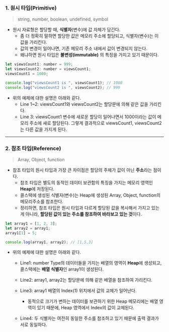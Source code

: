 ### 1. 원시 타입(Primitive)

> string, number, boolean, undefined, symbol

- 원시 자료형은 할당할 때, **식별자**(변수)에 값 자체가 담긴다.
  - 좀 더 정확히 말하면 할당한 값은 메모리 주소에 할당되고, 식별자(변수)는 이 값을 가리킨다.
  - 값의 변경이 일어나면, 기존 메모리 주소 내에서 값이 변경되지 않는다.
  - 왜냐하면 원시 타입은 **불변성(immutable)** 의 특징을 가지고 있기 때문이다.

```jsx
let viewsCount1: number = 999;
let viewsCount2: number = viewsCount1;
viewsCount1 = 1000;

console.log("viewsCount1 is ", viewsCount1); // 1000
console.log("viewsCount2 is ", viewsCount2); // 999
```

- 위의 예제에 대한 설명은 아래와 같다.
  - Line 1~2: viewsCount1와 viewsCount2는 할당문에 의해 같은 값을 가리킨다.
  - Line 3: viewsCount1 변수에 새로운 할당이 일어나면서 1000이라는 값이 메모리 주소에 새로 할당된다. 그렇게 결과적으로 viewsCount1, viewsCount2는 다른 값을 가지게 된다.

---

### 2. 참조 타입(Reference)

> Array, Object, function

- 참조 타입의 원시 타입과 가장 큰 차이점은 할당의 주체가 값이 아닌 **주소**라는 점이다.
  - 참조 타입은 별도의 동적인 데이터 보관함의 특징을 가지는 메모리 영역인 **Heap**에 저장된다.
  - 콜스택에 생성된 식별자(변수)는 Heap에 생성된 Array, Object, function의 메모리주소를 참조한다.
  - 정리하면, 참조 타입은 원시 타입과 다르게 할당된 값을 복사해서 가지고 있는 게 아니라, **할당된 값이 있는 주소를 참조하여 바라보고 있는 것**이다.

```jsx
let array1 = [1, 2, 3];
let array2 = array1;
array1[1] = 5;

console.log(array1, array2); // [1,5,3]
```

- 위의 예제에 대한 설명은 아래와 같다.
  - Line1: number Type의 데이터들을 가지는 배열의 영역이 **Heap**에 생성되고, 콜스택에는 **배열 식별자**인 array1이 생성된다.
  - Line2: array1, array2는 할당문에 의해 같은 배열을 참조하여 가리킨다.
  - Line3: array1 배열의 Index(1) 위치에서 값의 교체가 일어난다.

    - 동적으로 크기가 변하는 데이터를 보관하기 위한 Heap 메모리에는 배열 영역이 있기 때문에, Heap 영역에서 Index의 값이 교체된다.

  - Line4: 두 식별자는 여전히 동일한 주소를 참조하고 있기 때문에 출력 결과가 서로 동일하다.
